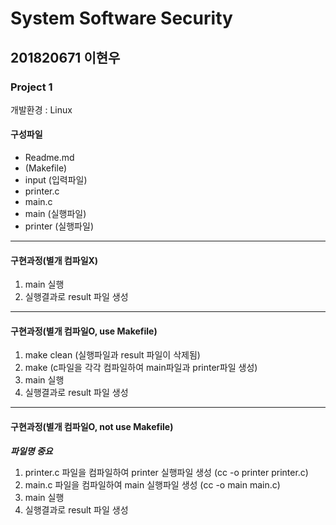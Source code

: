 # System Software Security

## 201820671 이현우

### Project 1

개발환경 : Linux

#### 구성파일

- Readme.md
- (Makefile)
- input (입력파일)
- printer.c
- main.c
- main (실행파일)
- printer (실행파일)
---
#### 구현과정(별개 컴파일X)

1. main 실행
2. 실행결과로 result 파일 생성
---
#### 구현과정(별개 컴파일O, use Makefile)

1. make clean (실행파일과 result 파일이 삭제됨)
2. make (c파일을 각각 컴파일하여 main파일과 printer파일 생성)
3. main 실행
4. 실행결과로 result 파일 생성
---
#### 구현과정(별개 컴파일O, not use Makefile)
***파일명 중요***
1. printer.c 파일을 컴파일하여 printer 실행파일 생성 (cc -o printer printer.c)
2. main.c 파일을 컴파일하여 main 실행파일 생성 (cc -o main main.c)
3. main 실행
4. 실행결과로 result 파일 생성
